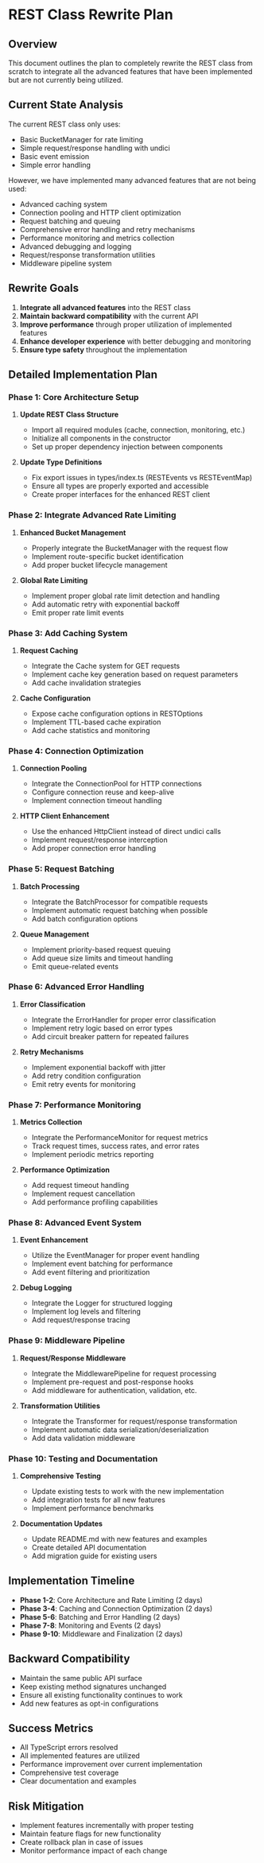 # REST Class Rewrite Plan

## Overview
This document outlines the plan to completely rewrite the REST class from scratch to integrate all the advanced features that have been implemented but are not currently being utilized.

## Current State Analysis
The current REST class only uses:
- Basic BucketManager for rate limiting
- Simple request/response handling with undici
- Basic event emission
- Simple error handling

However, we have implemented many advanced features that are not being used:
- Advanced caching system
- Connection pooling and HTTP client optimization
- Request batching and queuing
- Comprehensive error handling and retry mechanisms
- Performance monitoring and metrics collection
- Advanced debugging and logging
- Request/response transformation utilities
- Middleware pipeline system

## Rewrite Goals
1. **Integrate all advanced features** into the REST class
2. **Maintain backward compatibility** with the current API
3. **Improve performance** through proper utilization of implemented features
4. **Enhance developer experience** with better debugging and monitoring
5. **Ensure type safety** throughout the implementation

## Detailed Implementation Plan

### Phase 1: Core Architecture Setup
1. **Update REST Class Structure**
   - Import all required modules (cache, connection, monitoring, etc.)
   - Initialize all components in the constructor
   - Set up proper dependency injection between components

2. **Update Type Definitions**
   - Fix export issues in types/index.ts (RESTEvents vs RESTEventMap)
   - Ensure all types are properly exported and accessible
   - Create proper interfaces for the enhanced REST client

### Phase 2: Integrate Advanced Rate Limiting
1. **Enhanced Bucket Management**
   - Properly integrate the BucketManager with the request flow
   - Implement route-specific bucket identification
   - Add proper bucket lifecycle management

2. **Global Rate Limiting**
   - Implement proper global rate limit detection and handling
   - Add automatic retry with exponential backoff
   - Emit proper rate limit events

### Phase 3: Add Caching System
1. **Request Caching**
   - Integrate the Cache system for GET requests
   - Implement cache key generation based on request parameters
   - Add cache invalidation strategies

2. **Cache Configuration**
   - Expose cache configuration options in RESTOptions
   - Implement TTL-based cache expiration
   - Add cache statistics and monitoring

### Phase 4: Connection Optimization
1. **Connection Pooling**
   - Integrate the ConnectionPool for HTTP connections
   - Configure connection reuse and keep-alive
   - Implement connection timeout handling

2. **HTTP Client Enhancement**
   - Use the enhanced HttpClient instead of direct undici calls
   - Implement request/response interception
   - Add proper connection error handling

### Phase 5: Request Batching
1. **Batch Processing**
   - Integrate the BatchProcessor for compatible requests
   - Implement automatic request batching when possible
   - Add batch configuration options

2. **Queue Management**
   - Implement priority-based request queuing
   - Add queue size limits and timeout handling
   - Emit queue-related events

### Phase 6: Advanced Error Handling
1. **Error Classification**
   - Integrate the ErrorHandler for proper error classification
   - Implement retry logic based on error types
   - Add circuit breaker pattern for repeated failures

2. **Retry Mechanisms**
   - Implement exponential backoff with jitter
   - Add retry condition configuration
   - Emit retry events for monitoring

### Phase 7: Performance Monitoring
1. **Metrics Collection**
   - Integrate the PerformanceMonitor for request metrics
   - Track request times, success rates, and error rates
   - Implement periodic metrics reporting

2. **Performance Optimization**
   - Add request timeout handling
   - Implement request cancellation
   - Add performance profiling capabilities

### Phase 8: Advanced Event System
1. **Event Enhancement**
   - Utilize the EventManager for proper event handling
   - Implement event batching for performance
   - Add event filtering and prioritization

2. **Debug Logging**
   - Integrate the Logger for structured logging
   - Implement log levels and filtering
   - Add request/response tracing

### Phase 9: Middleware Pipeline
1. **Request/Response Middleware**
   - Integrate the MiddlewarePipeline for request processing
   - Implement pre-request and post-response hooks
   - Add middleware for authentication, validation, etc.

2. **Transformation Utilities**
   - Integrate the Transformer for request/response transformation
   - Implement automatic data serialization/deserialization
   - Add data validation middleware

### Phase 10: Testing and Documentation
1. **Comprehensive Testing**
   - Update existing tests to work with the new implementation
   - Add integration tests for all new features
   - Implement performance benchmarks

2. **Documentation Updates**
   - Update README.md with new features and examples
   - Create detailed API documentation
   - Add migration guide for existing users

## Implementation Timeline
- **Phase 1-2**: Core Architecture and Rate Limiting (2 days)
- **Phase 3-4**: Caching and Connection Optimization (2 days)
- **Phase 5-6**: Batching and Error Handling (2 days)
- **Phase 7-8**: Monitoring and Events (2 days)
- **Phase 9-10**: Middleware and Finalization (2 days)

## Backward Compatibility
- Maintain the same public API surface
- Keep existing method signatures unchanged
- Ensure all existing functionality continues to work
- Add new features as opt-in configurations

## Success Metrics
- All TypeScript errors resolved
- All implemented features are utilized
- Performance improvement over current implementation
- Comprehensive test coverage
- Clear documentation and examples

## Risk Mitigation
- Implement features incrementally with proper testing
- Maintain feature flags for new functionality
- Create rollback plan in case of issues
- Monitor performance impact of each change